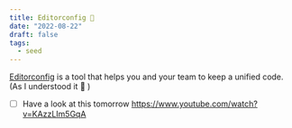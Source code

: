 ```yaml
---
title: Editorconfig 🐀
date: "2022-08-22"
draft: false
tags:
  - seed
---
```


[Editorconfig](https://editorconfig.org/) is a tool that helps you and your team
to keep a unified code. (As I understood it 👀 )

- [ ] Have a look at this tomorrow https://www.youtube.com/watch?v=KAzzLIm5GqA
